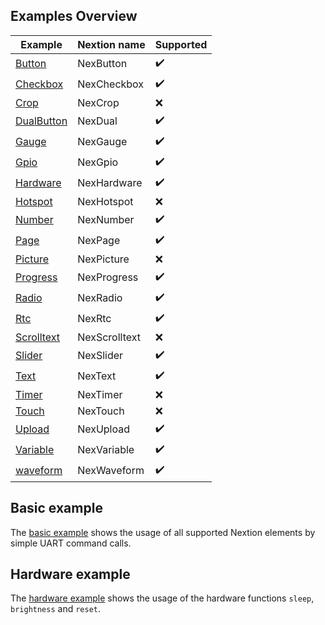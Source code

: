## Examples Overview

| Example 					| Nextion name  | Supported 		 |
| ------------------------- | ------------- | ------------------ |
| [Button](button)          | NexButton     | :heavy_check_mark: |
| [Checkbox](checkbox)      | NexCheckbox   | :heavy_check_mark: |
| [Crop](crop)              | NexCrop       | :x: 				 |
| [DualButton](dual_button) | NexDual       | :heavy_check_mark: |
| [Gauge](gauge)            | NexGauge      | :heavy_check_mark: |
| [Gpio](gpio)              | NexGpio       | :heavy_check_mark: |
| [Hardware](hardware)      | NexHardware   | :heavy_check_mark: |
| [Hotspot](hotspot)        | NexHotspot    | :x: 				 |
| [Number](number)          | NexNumber     | :heavy_check_mark: |
| [Page](page)              | NexPage       | :heavy_check_mark: |
| [Picture](picture)        | NexPicture    | :x: 				 |
| [Progress](progress)      | NexProgress   | :heavy_check_mark: |
| [Radio](radio)            | NexRadio      | :heavy_check_mark: |
| [Rtc](rtc)                | NexRtc        | :heavy_check_mark: |
| [Scrolltext](scrolltext)  | NexScrolltext | :x: 				 |
| [Slider](slider)          | NexSlider     | :heavy_check_mark: |
| [Text](text)              | NexText       | :heavy_check_mark: |
| [Timer](timer)            | NexTimer      | :x: 				 |
| [Touch](touch)            | NexTouch      | :x: 				 |
| [Upload](upload)          | NexUpload     | :heavy_check_mark: |
| [Variable](variable)      | NexVariable 	| :heavy_check_mark: |
| [waveform](waveform)      | NexWaveform 	| :heavy_check_mark: |

<!-- https://www.webfx.com/tools/emoji-cheat-sheet/ -->

## Basic example

The [basic example](basic/main.py) shows the usage of all supported Nextion
elements by simple UART command calls.

## Hardware example

The [hardware example](hardware/main.py) shows the usage of the hardware
functions `sleep`, `brightness` and `reset`.
